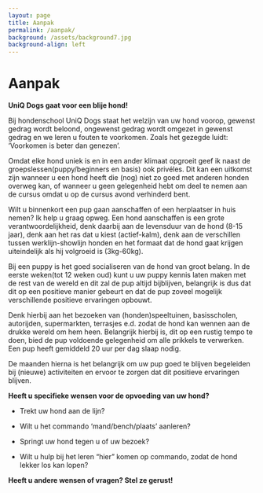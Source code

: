 ```yaml
---
layout: page
title: Aanpak
permalink: /aanpak/
background: /assets/background7.jpg
background-align: left
---
```

# Aanpak

**UniQ Dogs gaat voor een blije hond!**

Bij hondenschool UniQ Dogs staat het welzijn van uw hond voorop, gewenst gedrag wordt beloond, ongewenst gedrag wordt omgezet in gewenst gedrag en we leren u fouten te voorkomen. Zoals het gezegde luidt: ‘Voorkomen is beter dan genezen’.

Omdat elke hond uniek is en in een ander klimaat opgroeit geef ik naast de groepslessen(puppy/beginners en basis) ook privéles. Dit kan een uitkomst zijn wanneer u een hond heeft die (nog) niet zo goed met anderen honden overweg kan, of wanneer u geen gelegenheid hebt om deel te nemen aan de cursus omdat u op de cursus avond verhinderd bent.

Wilt u binnenkort een pup gaan aanschaffen of een herplaatser in huis nemen? Ik help u graag opweg. Een hond aanschaffen is een grote verantwoordelijkheid, denk daarbij aan de levensduur van de hond (8-15 jaar), denk aan het ras dat u kiest (actief-kalm), denk aan de verschillen tussen werklijn-showlijn honden en het formaat dat de hond gaat krijgen uiteindelijk als hij volgroeid is (3kg-60kg).

Bij een puppy is het goed socialiseren van de hond van groot belang. In de eerste weken(tot 12 weken oud) kunt u uw puppy kennis laten maken met de rest van de wereld en dit zal de pup altijd bijblijven, belangrijk is dus dat dit op een positieve manier gebeurt en dat de pup zoveel mogelijk verschillende positieve ervaringen opbouwt. 

Denk hierbij aan het bezoeken van (honden)speeltuinen, basisscholen, autorijden, supermarkten, terrasjes e.d. zodat de hond kan wennen aan de drukke wereld om hem heen. Belangrijk hierbij is, dit op een rustig tempo te doen, bied de pup voldoende gelegenheid om alle prikkels te verwerken. Een pup heeft gemiddeld 20 uur per dag slaap nodig.

De maanden hierna is het belangrijk om uw pup goed te blijven begeleiden bij (nieuwe) activiteiten en ervoor te zorgen dat dit positieve ervaringen blijven.

**Heeft u specifieke wensen voor de opvoeding van uw hond?**

- Trekt uw hond aan de lijn?

- Wilt u het commando ‘mand/bench/plaats’ aanleren?

- Springt uw hond tegen u of uw bezoek?

- Wilt u hulp bij het leren “hier” komen op commando, zodat de hond lekker los kan lopen?


**Heeft u andere wensen of vragen? Stel ze gerust!**
